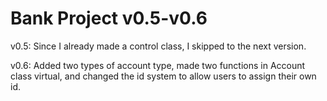 # Bank Project v0.5-v0.6

v0.5: Since I already made a control class, I skipped to the next version.

v0.6: Added two types of account type, made two functions in Account class virtual, and changed the id system to allow users to assign their own id.
